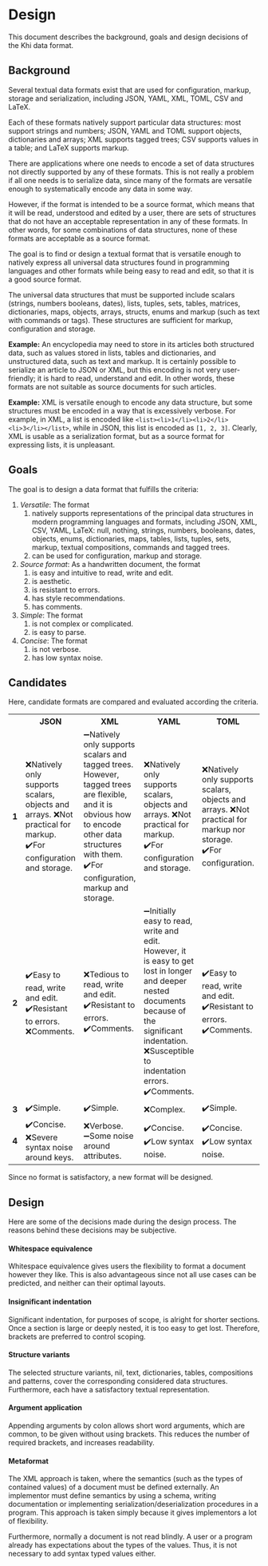 # Design

This document describes the background, goals and design decisions of the Khi data
format.

## Background

Several textual data formats exist that are used for configuration, markup, storage
and serialization, including JSON, YAML, XML, TOML, CSV and LaTeX.

Each of these formats natively support particular data structures: most support strings
and numbers; JSON, YAML and TOML support objects, dictionaries and arrays; XML supports
tagged trees; CSV supports values in a table; and LaTeX supports markup.

There are applications where one needs to encode a set of data structures not directly
supported by any of these formats. This is not really a problem if all one needs is
to serialize data, since many of the formats are versatile enough to systematically
encode any data in some way.

However, if the format is intended to be a source format, which means that it will
be read, understood and edited by a user, there are sets of structures that do not
have an acceptable representation in any of these formats. In other words, for some
combinations of data structures, none of these formats are acceptable as a source
format.

The goal is to find or design a textual format that is versatile enough to natively
express all universal data structures found in programming languages and other formats
while being easy to read and edit, so that it is a good source format.

The universal data structures that must be supported include scalars (strings, numbers
booleans, dates), lists, tuples, sets, tables, matrices, dictionaries, maps, objects,
arrays, structs, enums and markup (such as text with commands or tags). These structures
are sufficient for markup, configuration and storage.

**Example:** An encyclopedia may need to store in its articles both structured data,
such as values stored in lists, tables and dictionaries, and unstructured data, such
as text and markup. It is certainly possible to serialize an article to JSON or XML,
but this encoding is not very user-friendly; it is hard to read, understand and edit.
In other words, these formats are not suitable as source documents for such articles.

**Example:** XML is versatile enough to encode any data structure, but some structures
must be encoded in a way that is excessively verbose. For example, in XML, a list
is encoded like `<list><li>1</li><li>2</li><li>3</li></list>`, while in JSON, this
list is encoded as `[1, 2, 3]`. Clearly, XML is usable as a serialization format,
but as a source format for expressing lists, it is unpleasant.

## Goals

The goal is to design a data format that fulfills the criteria:

1. *Versatile*: The format
   1. natively supports representations of the principal data structures in modern
      programming languages and formats, including JSON, XML, CSV, YAML, LaTeX:
      null, nothing, strings, numbers, booleans, dates, objects, enums, dictionaries,
      maps, tables, lists, tuples, sets, markup, textual compositions, commands and
      tagged trees.
   2. can be used for configuration, markup and storage.
2. *Source format*: As a handwritten document, the format
   1. is easy and intuitive to read, write and edit.
   2. is aesthetic.
   3. is resistant to errors.
   4. has style recommendations.
   5. has comments.
3. *Simple*: The format
   1. is not complex or complicated.
   2. is easy to parse.
4. *Concise*: The format
   1. is not verbose.
   2. has low syntax noise.

## Candidates

Here, candidate formats are compared and evaluated according the criteria.

<table>
 <tr><th></th><th>JSON</th><th>XML</th><th>YAML</th><th>TOML</th><th>DSV/CSV</th><th>LaTeX</th></tr>
 <tr>
  <td><b>1</b></td>
  <td>
   ❌Natively only supports scalars, objects and arrays.
   ❌Not practical for markup.
   ✔️For configuration and storage.
  </td>
  <td>
   ➖️Natively only supports scalars and tagged trees. However, tagged trees are flexible, and it is obvious how to encode other data structures with them.
   ✔️For configuration, markup and storage.
  </td>
  <td>
   ❌Natively only supports scalars, objects and arrays.
   ❌Not practical for markup.
   ✔️For configuration and storage.
  </td>
  <td>
   ❌Natively only supports scalars, objects and arrays.
   ❌Not practical for markup nor storage.
   ✔️For configuration.
  </td>
  <td>
   ❌Natively only supports scalars in a table.
   ❌Not practical for markup nor configuration.
   ✔️For storage.
  </td>
  <td>
   ❌Natively only supports text and commands.
   ❌Not practical for configuration or storage.
   ✔️For markup.
  </td>
 </tr>
 <tr>
  <td><b>2</b></td>
  <td>
   ✔️Easy to read, write and edit.
   ✔️Resistant to errors.
   ❌Comments.
  </td>
  <td>
   ❌️Tedious to read, write and edit.
   ✔️Resistant to errors.
   ✔️Comments.
  </td>
  <td>
   ➖️Initially easy to read, write and edit. However, it is easy to get lost in longer and deeper nested documents because of the significant indentation.
   ❌️Susceptible to indentation errors.
   ✔️Comments.
  </td>
  <td>
   ✔️Easy to read, write and edit.
   ✔️Resistant to errors.
   ✔️Comments.
  </td>
  <td>
   ✔️Easy to read, write and edit.
   ✔️Resistant to errors.
   ❌Comments.
  </td>
  <td>
   ➖️Can be tedious to read, write and edit due to terseness, significant blank lines, likeness of text and commands and number of brackets needed.
   ✔️Comments.
  </td>
 </tr>
 <tr>
  <td><b>3</b></td>
  <td>✔️Simple.</td>
  <td>✔️Simple.</td>
  <td>❌Complex.</td>
  <td>✔️Simple.</td>
  <td>✔️Simple.</td>
  <td>❌Complex.</td>
 </tr>
 <tr>
  <td><b>4</b></td>
  <td>✔️Concise. ❌Severe syntax noise around keys.</td>
  <td>❌Verbose. ➖️️Some noise around attributes.</td>
  <td>✔️Concise. ✔️Low syntax noise.</td>
  <td>✔️Concise. ✔️Low syntax noise.</td>
  <td>✔️Concise. ✔️Low syntax noise.</td>
  <td>✔️Concise. ✔️Low syntax noise.</td>
 </tr>
</table>

Since no format is satisfactory, a new format will be designed.

## Design

Here are some of the decisions made during the design process. The reasons behind
these decisions may be subjective.

#### Whitespace equivalence

Whitespace equivalence gives users the flexibility to format a document however they
like. This is also advantageous since not all use cases can be predicted, and neither
can their optimal layouts.

#### Insignificant indentation

Significant indentation, for purposes of scope, is alright for shorter sections. Once
a section is large or deeply nested, it is too easy to get lost. Therefore, brackets
are preferred to control scoping.

#### Structure variants

The selected structure variants, nil, text, dictionaries, tables, compositions and
patterns, cover the corresponding considered data structures. Furthermore, each have
a satisfactory textual representation.

#### Argument application

Appending arguments by colon allows short word arguments, which are common, to be
given without using brackets. This reduces the number of required brackets, and increases
readability.

#### Metaformat

The XML approach is taken, where the semantics (such as the types of contained values)
of a document must be defined externally. An implementor must define semantics by
using a schema, writing documentation or implementing serialization/deserialization
procedures in a program. This approach is taken simply because it gives implementors
a lot of flexibility.

Furthermore, normally a document is not read blindly. A user or a program already
has expectations about the types of the values. Thus, it is not necessary to add syntax
typed values either.

